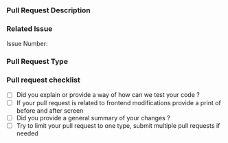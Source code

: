 ### Pull Request Description


### Related Issue
<!--
If this PR is related to an issue, put here, if not, remove this block
-->
Issue Number:

### Pull Request Type

<!--
Please check the type of change your pull request introduces. Remove all that is unrelated and remove the comment block too, maintaining only the type of your PR:

- Bugfix
- Feature
- Code style update (formatting, renaming)
- Refactoring (no functional changes, no api changes)
- Build related changes
- Documentation content changes
- Other (please describe):
-->

### Pull request checklist

- [ ] Did you explain or provide a way of how can we test your code ?
- [ ] If your pull request is related to frontend modifications provide a print of before and after screen
- [ ] Did you provide a general summary of your changes ?
- [ ] Try to limit your pull request to one type, submit multiple pull requests if needed
